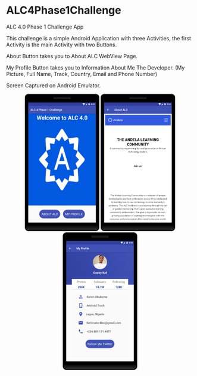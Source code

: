 # ALC4Phase1Challenge
ALC 4.0 Phase 1 Challenge App

This challenge is a simple Android Application with three Activities, the first Activity is the main Activity with two Buttons.

About Button takes you to About ALC WebView Page.

My Profile Button takes you to Information About Me The Developer. (My Picture, Full Name, Track, Country, Email and Phone Number)

Screen Captured on Android Emulator.

<p align="center">
  <img src="https://github.com/kelvinator07/ALC4Phase1Challenge/blob/master/home_page.png" width="200" /> 
  <img src="https://github.com/kelvinator07/ALC4Phase1Challenge/blob/master/about_page.png" width="200" />
  <img src="https://github.com/kelvinator07/ALC4Phase1Challenge/blob/master/profile_page.png" width="200" />
</p>
